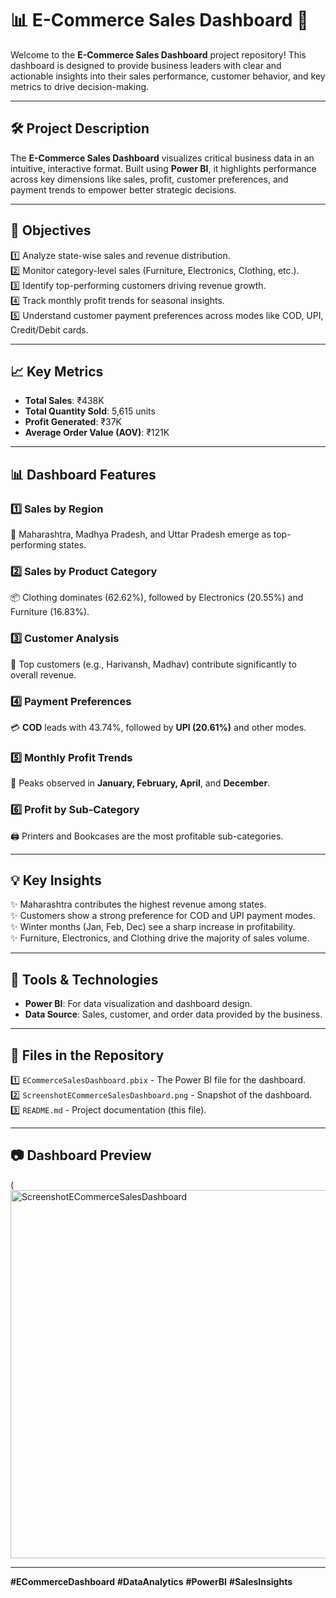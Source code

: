 # 📊 E-Commerce Sales Dashboard 🚀

Welcome to the **E-Commerce Sales Dashboard** project repository! This dashboard is designed to provide business leaders with clear and actionable insights into their sales performance, customer behavior, and key metrics to drive decision-making.  

---

## 🛠️ Project Description  
The **E-Commerce Sales Dashboard** visualizes critical business data in an intuitive, interactive format. Built using **Power BI**, it highlights performance across key dimensions like sales, profit, customer preferences, and payment trends to empower better strategic decisions.  

---

## 🎯 Objectives  
1️⃣ Analyze state-wise sales and revenue distribution.  
2️⃣ Monitor category-level sales (Furniture, Electronics, Clothing, etc.).  
3️⃣ Identify top-performing customers driving revenue growth.  
4️⃣ Track monthly profit trends for seasonal insights.  
5️⃣ Understand customer payment preferences across modes like COD, UPI, Credit/Debit cards.  

---

## 📈 Key Metrics  
- **Total Sales**: ₹438K  
- **Total Quantity Sold**: 5,615 units  
- **Profit Generated**: ₹37K  
- **Average Order Value (AOV)**: ₹121K  

---

## 📊 Dashboard Features  
### **1️⃣ Sales by Region**  
🌟 Maharashtra, Madhya Pradesh, and Uttar Pradesh emerge as top-performing states.  

### **2️⃣ Sales by Product Category**  
📦 Clothing dominates (62.62%), followed by Electronics (20.55%) and Furniture (16.83%).  

### **3️⃣ Customer Analysis**  
👥 Top customers (e.g., Harivansh, Madhav) contribute significantly to overall revenue.  

### **4️⃣ Payment Preferences**  
💳 **COD** leads with 43.74%, followed by **UPI (20.61%)** and other modes.  

### **5️⃣ Monthly Profit Trends**  
📅 Peaks observed in **January, February, April**, and **December**.  

### **6️⃣ Profit by Sub-Category**  
🖨️ Printers and Bookcases are the most profitable sub-categories.  

---

## 💡 Key Insights  
✨ Maharashtra contributes the highest revenue among states.  
✨ Customers show a strong preference for COD and UPI payment modes.  
✨ Winter months (Jan, Feb, Dec) see a sharp increase in profitability.  
✨ Furniture, Electronics, and Clothing drive the majority of sales volume.  

---

## 🚀 Tools & Technologies  
- **Power BI**: For data visualization and dashboard design.  
- **Data Source**: Sales, customer, and order data provided by the business.  

---

## 📂 Files in the Repository  
1️⃣ `ECommerceSalesDashboard.pbix` - The Power BI file for the dashboard.  
2️⃣ `ScreenshotECommerceSalesDashboard.png` - Snapshot of the dashboard.  
3️⃣ `README.md` - Project documentation (this file).  

---

## 📷 Dashboard Preview  
(<img width="589" alt="ScreenshotECommerceSalesDashboard" src="https://github.com/user-attachments/assets/5de22bcc-65c3-40f7-b7ab-8bfd3af689b2" />

---

**#ECommerceDashboard** **#DataAnalytics** **#PowerBI** **#SalesInsights**  
